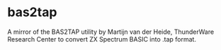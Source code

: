 # bas2tap
A mirror of the BAS2TAP utility by Martijn van der Heide, ThunderWare Research Center to convert ZX Spectrum BASIC into .tap format.
